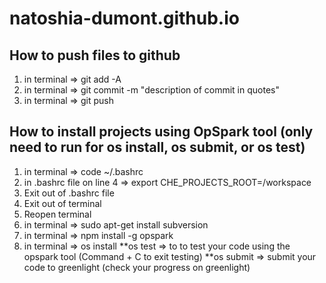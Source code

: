 # natoshia-dumont.github.io

## How to push files to github
1) in terminal => git add -A
2) in terminal => git commit -m "description of commit in quotes"
3) in terminal => git push

## How to install projects using OpSpark tool (only need to run for os install, os submit, or os test)
1) in terminal => code ~/.bashrc
2) in .bashrc file on line 4 => export CHE_PROJECTS_ROOT=/workspace
3) Exit out of .bashrc file
4) Exit out of terminal 
5) Reopen terminal
6) in terminal => sudo apt-get install subversion
7) in terminal => npm install -g opspark
8) in terminal => os install
**os test => to to test your code using the opspark tool (Command + C to exit testing)
**os submit => submit your code to greenlight (check your progress on greenlight)